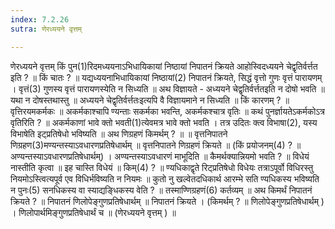 ```yaml
---
index: 7.2.26
sutra: णेरध्ययने वृत्तम्

---
```

णेरध्ययने वृत्तम् किं पुन(1)रिदमध्ययनाऽभिधायिकायां निष्ठायां निपातनं क्रियते आहोस्विदध्ययने चेद्वृतिर्वर्त्तत इति ? ॥ किं चातः ? ॥ यद्यध्ययनाभिधायिकायां निष्ठायां(2) निपातनं क्रियते, सिद्धं वृत्तो गुणः वृत्तं पारायणम् । वृत्तं(3) गुणस्य वृत्तं पारायणस्येति न सिध्यति ॥ अथ विज्ञायते - अध्ययने चेद्वृतिर्वर्त्ततइति न दोषो भवति ॥ यथा न दोषस्तथास्तु ॥ अध्ययने चेद्वृतिर्वर्त्ततःइत्यपि वै विज्ञायमाने न सिध्यति ॥ किं कारणम् ? ॥ वृत्तिरयमकर्मकः ॥ अकर्मकाश्चापि ण्यन्ताः सकर्मका भवन्ति, अकर्मकश्चात्र वृतिः ॥ कथं पुनर्ज्ञायतेऽकर्मकोऽत्र वृतिरिति ? ॥ अकर्मकाणां भावे क्तो भवती(1)त्येवमत्र भावे क्तो भवति । तत्र उदितः क्त्व विभाषा(2), यस्य विभाषेति इट्प्रतिषेधो भविष्यति ॥ अथ णिग्रहणं किमर्थम् ? ॥ ॥ वृत्तनिपातने णिग्रहण(3)मण्यन्तस्याऽवधारणप्रतिषेधार्थम् ॥ वृत्तनिपातने णिग्रहणं क्रियते ॥ (किं प्रयोजनम्(4) ? ॥ अण्यन्तस्याऽवधारणप्रतिषेधार्थम्) । अण्यन्तस्याऽवधारणं माभूदिति ॥ कैमर्थक्यान्नियमो भवति ? ॥ विधेयं नास्तीति कृत्वा ॥ इह चास्ति विधेयं ॥ किम्(4) ? ॥ ण्यधिकाद्वृते रिट्प्रतिषेधो विधेयः तत्राऽपूर्वो विधिरस्तु नियमोऽस्त्वित्यपूर्व एव विधिर्भविष्यति न नियमः ॥ कुतो नु खल्वेतदधिकार्थ आरम्भे सति ण्यधिकस्य भविष्यति न पुनः(5) सनधिकस्य वा स्याद्यङि्धकस्य वेति ? ॥ तस्माण्णिग्रहणं(6) कर्तव्यम् ॥ अथ किमर्थं निपातनं क्रियते ? ॥ निपातनं णिलोपेङ्गुणप्रतिषेधार्थम् ॥ निपातनं क्रियते । (किमर्थम् ? ॥ णिलोपेङ्गुणप्रतिषेधार्थम् ) । णिलोपार्थमिङ्गुणप्रतिषेधार्थं च ॥ (णेरध्ययने वृत्तम् ) ॥